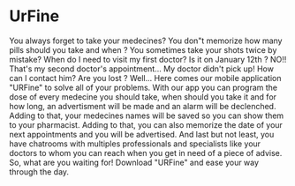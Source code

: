 # UrFine

You always forget to take your medecines? You don"t memorize how many pills should you take and when ? You sometimes take your shots twice by mistake? When do I need to visit my first doctor? Is it on January 12th ? NO!! That's my second doctor's appointment... My doctor didn't pick up! How can I contact him? Are you lost ? Well... Here comes our mobile application "URFine" to solve all of your problems. With our app you can program the dose of every medecine you should take, when should you take it and for how long, an advertisment will be made and an alarm will be declenched. Adding to that, your medecines names will be saved so you can show them to your pharmacist. Adding to that, you can also memorize the date of your next appointments and you will be advertised. And last but not least, you have chatrooms with multiples professionals and specialists like your doctors to whom you can reach when you get in need of a piece of advise. So, what are you waiting for! Download "URFine" and ease your way through the day.
